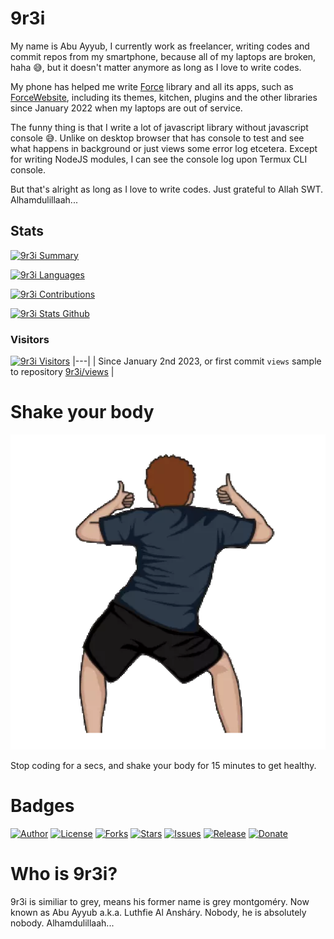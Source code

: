 # 9r3i

My name is Abu Ayyub, I currently work as freelancer, writing codes and commit repos from my smartphone, because all of my laptops are broken, haha 😅, but it doesn't matter anymore as long as I love to write codes.

My phone has helped me write [Force](https://github.com/9r3i/force) library and all its apps, such as [ForceWebsite](https://github.com/9r3i/force-website), including its themes, kitchen, plugins and the other libraries since January 2022 when my laptops are out of service.

The funny thing is that I write a lot of javascript library without javascript console 😅. Unlike on desktop browser that has console to test and see what happens in background or just views some error log etcetera. Except for writing NodeJS modules, I can see the console log upon Termux CLI console.

But that's alright as long as I love to write codes. Just grateful to Allah SWT. Alhamdulillaah...


## Stats

[![9r3i Summary](https://github-profile-summary-cards.vercel.app/api/cards/profile-details?username=9r3i&theme=github)](https://github.com/9r3i)

[![9r3i Languages](https://github-profile-summary-cards.vercel.app/api/cards/repos-per-language?username=9r3i&theme=github)](https://github.com/9r3i)

[![9r3i Contributions](http://github-readme-streak-stats.herokuapp.com/?user=9r3i&theme=default&date_format=M%20j%5B%2C%20Y%5D)](https://github.com/9r3i)

[![9r3i Stats Github](https://github-profile-summary-cards.vercel.app/api/cards/stats?username=9r3i&theme=github)](https://github.com/9r3i)



### Visitors

[![9r3i Visitors](https://9r3i.web.id/api/views/?user=9r3i&color=51,119,187&register=github.com/9r3i/views/tree/master)](https://github.com/9r3i)
|---|
| Since January 2nd 2023, or first commit ```views``` sample to repository [9r3i/views](https://github.com/9r3i/views) |



# Shake your body

[![9r3i shakes](https://raw.githubusercontent.com/9r3i/9r3i/master/geboy.webp)](https://github.com/9r3i)

Stop coding for a secs, and shake your body for 15 minutes to get healthy.



# Badges

[![Author](https://img.shields.io/badge/author-9r3i-lightgrey.svg)](https://github.com/9r3i)
[![License](https://img.shields.io/github/license/9r3i/9r3i.svg)](https://github.com/9r3i/9r3i/blob/master/LICENSE)
[![Forks](https://img.shields.io/github/forks/9r3i/9r3i.svg)](https://github.com/9r3i/9r3i/network)
[![Stars](https://img.shields.io/github/stars/9r3i/9r3i.svg)](https://github.com/9r3i/9r3i/stargazers)
[![Issues](https://img.shields.io/github/issues/9r3i/9r3i.svg)](https://github.com/9r3i/9r3i/issues)
[![Release](https://img.shields.io/github/release/9r3i/9r3i.svg)](https://github.com/9r3i/9r3i/releases)
[![Donate](https://img.shields.io/badge/donate-paypal-orange.svg)](https://paypal.me/9r3i)



# Who is 9r3i?

9r3i is similiar to grey, means his former name is grey montgoméry. Now known as Abu Ayyub a.k.a. Luthfie Al Ansháry. Nobody, he is absolutely nobody. Alhamdulillaah...






